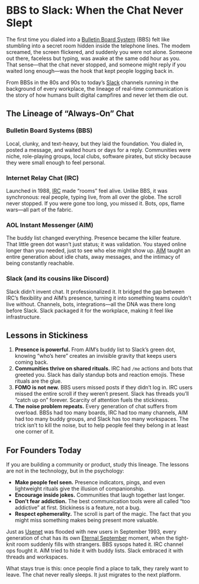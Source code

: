 # BBS to Slack: When the Chat Never Slept

The first time you dialed into a [Bulletin Board System](https://en.wikipedia.org/wiki/Bulletin_board_system) (BBS) felt like stumbling into a secret room hidden inside the telephone lines. The modem screamed, the screen flickered, and suddenly you were not alone. Someone out there, faceless but typing, was awake at the same odd hour as you. That sense—that the chat never stopped, and someone might reply if you waited long enough—was the hook that kept people logging back in.  

From BBSs in the 80s and 90s to today’s [Slack](https://en.wikipedia.org/wiki/Slack_(software)) channels running in the background of every workplace, the lineage of real-time communication is the story of how humans built digital campfires and never let them die out.  

## The Lineage of “Always-On” Chat

### Bulletin Board Systems (BBS)

Local, clunky, and text-heavy, but they laid the foundation. You dialed in, posted a message, and waited hours or days for a reply. Communities were niche, role-playing groups, local clubs, software pirates, but sticky because they were small enough to feel personal.  

### Internet Relay Chat (IRC)

Launched in 1988, [IRC](https://en.wikipedia.org/wiki/IRC) made “rooms” feel alive. Unlike BBS, it was synchronous: real people, typing live, from all over the globe. The scroll never stopped. If you were gone too long, you missed it. Bots, ops, flame wars—all part of the fabric.  

### AOL Instant Messenger (AIM)

The buddy list changed everything. Presence became the killer feature. That little green dot wasn’t just status; it was validation. You stayed online longer than you needed, just to see who else might show up. [AIM](https://en.wikipedia.org/wiki/AIM_(software)) taught an entire generation about idle chats, away messages, and the intimacy of being constantly reachable.  

### Slack (and its cousins like Discord)

Slack didn’t invent chat. It professionalized it. It bridged the gap between IRC’s flexibility and AIM’s presence, turning it into something teams couldn’t live without. Channels, bots, integrations—all the DNA was there long before Slack. Slack packaged it for the workplace, making it feel like infrastructure.  

## Lessons in Stickiness

1. **Presence is powerful.** From AIM’s buddy list to Slack’s green dot, knowing “who’s here” creates an invisible gravity that keeps users coming back. 
2. **Communities thrive on shared rituals.** IRC had `/me` actions and bots that greeted you. Slack has daily standup bots and reaction emojis. These rituals are the glue.
3. **FOMO is not new.** BBS users missed posts if they didn’t log in. IRC users missed the entire scroll if they weren’t present. Slack has threads you’ll “catch up on” forever. Scarcity of attention fuels the stickiness.  
4. **The noise problem repeats.** Every generation of chat suffers from overload. BBSs had too many boards, IRC had too many channels, AIM had too many buddy groups, and Slack has too many workspaces. The trick isn’t to kill the noise, but to help people feel they belong in at least one corner of it.  

## For Founders Today

If you are building a community or product, study this lineage. The lessons are not in the technology, but in the psychology:  

- **Make people feel seen.** Presence indicators, pings, and even lightweight rituals give the illusion of companionship.  
- **Encourage inside jokes.** Communities that laugh together last longer.  
- **Don’t fear addiction.** The best communication tools were all called “too addictive” at first. Stickiness is a feature, not a bug.  
- **Respect ephemerality.** The scroll is part of the magic. The fact that you might miss something makes being present more valuable.  

Just as [Usenet](https://en.wikipedia.org/wiki/Usenet) was flooded with new users in September 1993, every generation of chat has its own [Eternal September](/2025/eternal-september-first-internet-flood/) moment, when the tight-knit room suddenly fills with strangers. BBS sysops hated it. IRC channel ops fought it. AIM tried to hide it with buddy lists. Slack embraced it with threads and workspaces.  

What stays true is this: once people find a place to talk, they rarely want to leave. The chat never really sleeps. It just migrates to the next platform.